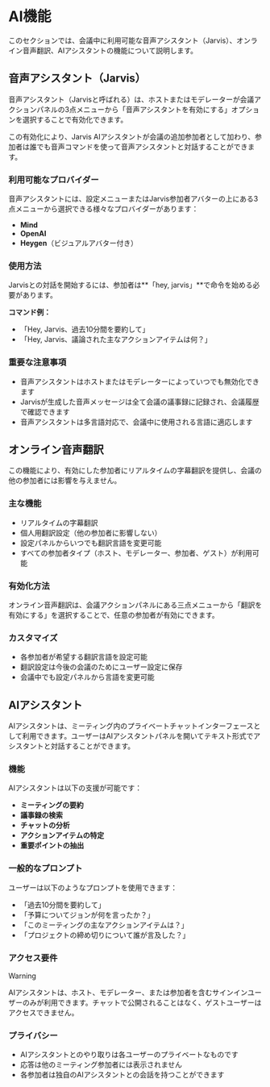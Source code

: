 # AI機能

このセクションでは、会議中に利用可能な音声アシスタント（Jarvis）、オンライン音声翻訳、AIアシスタントの機能について説明します。

## 音声アシスタント（Jarvis）

音声アシスタント（Jarvisと呼ばれる）は、ホストまたはモデレーターが会議アクションパネルの3点メニューから「音声アシスタントを有効にする」オプションを選択することで有効化できます。

この有効化により、Jarvis AIアシスタントが会議の追加参加者として加わり、参加者は誰でも音声コマンドを使って音声アシスタントと対話することができます。

### 利用可能なプロバイダー

音声アシスタントには、設定メニューまたはJarvis参加者アバターの上にある3点メニューから選択できる様々なプロバイダーがあります：

- **Mind**
- **OpenAI**
- **Heygen**（ビジュアルアバター付き）

### 使用方法

Jarvisとの対話を開始するには、参加者は**「hey, jarvis」**で命令を始める必要があります。

**コマンド例：**

- 「Hey, Jarvis、過去10分間を要約して」
- 「Hey, Jarvis、議論された主なアクションアイテムは何？」

### 重要な注意事項

- 音声アシスタントはホストまたはモデレーターによっていつでも無効化できます
- Jarvisが生成した音声メッセージは全て会議の議事録に記録され、会議履歴で確認できます
- 音声アシスタントは多言語対応で、会議中に使用される言語に適応します

## オンライン音声翻訳

この機能により、有効にした参加者にリアルタイムの字幕翻訳を提供し、会議の他の参加者には影響を与えません。

### 主な機能

- リアルタイムの字幕翻訳
- 個人用翻訳設定（他の参加者に影響しない）
- 設定パネルからいつでも翻訳言語を変更可能
- すべての参加者タイプ（ホスト、モデレーター、参加者、ゲスト）が利用可能

### 有効化方法

オンライン音声翻訳は、会議アクションパネルにある三点メニューから「翻訳を有効にする」を選択することで、任意の参加者が有効にできます。

### カスタマイズ

- 各参加者が希望する翻訳言語を設定可能
- 翻訳設定は今後の会議のためにユーザー設定に保存
- 会議中でも設定パネルから言語を変更可能

## AIアシスタント

AIアシスタントは、ミーティング内のプライベートチャットインターフェースとして利用できます。ユーザーはAIアシスタントパネルを開いてテキスト形式でアシスタントと対話することができます。

### 機能

AIアシスタントは以下の支援が可能です：

- **ミーティングの要約**
- **議事録の検索**
- **チャットの分析**
- **アクションアイテムの特定**
- **重要ポイントの抽出**

### 一般的なプロンプト

ユーザーは以下のようなプロンプトを使用できます：

- 「過去10分間を要約して」
- 「予算についてジョンが何を言ったか？」
- 「このミーティングの主なアクションアイテムは？」
- 「プロジェクトの締め切りについて誰が言及した？」

### アクセス要件

> [!WARNING]
> AIアシスタントは、ホスト、モデレーター、または参加者を含むサインインユーザーのみが利用できます。チャットで公開されることはなく、ゲストユーザーはアクセスできません。

### プライバシー

- AIアシスタントとのやり取りは各ユーザーのプライベートなものです
- 応答は他のミーティング参加者には表示されません
- 各参加者は独自のAIアシスタントとの会話を持つことができます